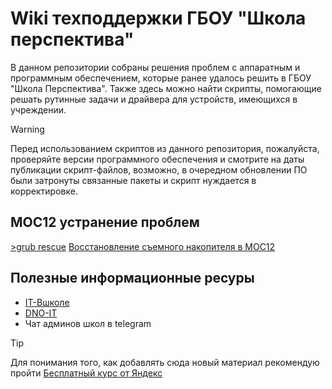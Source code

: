 # Wiki техподдержки ГБОУ "Школа перспектива"
В данном репозитории собраны решения проблем с аппаратным и программным обеспечением, которые ранее удалось решить в ГБОУ "Школа Перспектива". Также здесь можно найти скрипты, помогающие решать рутинные задачи и драйвера для устройств, имеющихся в учреждении.

> [!WARNING]
> Перед использованием скриптов из данного репозитория, пожалуйста, проверяйте версии программного обеспечения и смотрите на даты
публикации скрипт-файлов, возможно, в очередном обновлении ПО были затронуты связанные пакеты и скрипт нуждается в корректировке.

## МОС12 устранение проблем
[>grub rescue](</Инструкции/grub-rescue.md>)
[Восстановление съемного накопителя в МОС12](</Инструкции/ошибка-диска.md>)



## Полезные информационные ресуры
- [IT-Вшколе](https://it-help-school.ru/)
- [DNO-IT](https://wiki.dno-it.ru/)
- Чат админов школ в telegram

> [!TIP]
> Для понимания того, как добавлять сюда новый материал рекомендую пройти [Бесплатный курс от Яндекс](<https://practicum.yandex.ru/profile/git-basics/>)
